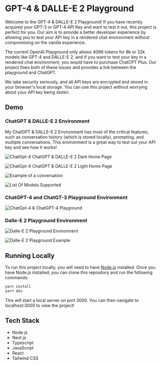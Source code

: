 # GPT-4 & DALLE-E 2 Playground

Welcome to the GPT-4 & DALLE-E 2 Playground! If you have recently acquired your GPT-3 or GPT-4 API Key and want to test it out, this project is perfect for you. Our aim is to provide a better developer experience by allowing you to test your API key in a rendered chat environment without compromising on the vanilla experience.

The current OpenAI Playground only allows 4096 tokens for 8k or 32k models like GPT-4 and DALLE-E 2, and if you want to test your key in a rendered chat environment, you would have to purchase ChatCPT Plus. Our project fixes both of these issues and provides a link between the playground and ChatGPT.

We take security seriously, and all API keys are encrypted and stored in your browser's local storage. You can use this project without worrying about your API key being stolen.

## Demo

### ChatGPT & DALLE-E 2 Environment
My ChatGPT & DALLE-E 2 Environment has most of the critical features, such as conversation history (which is stored locally), prompting, and multiple conversations. This environment is a great way to test out your API key and see how it works!

![ChatGpt-4 ChatGPT & DALLE-E 2 Dark Home Page](https://i.imgur.com/acrJgAm.png)

![ChatGpt-4 ChatGPT & DALLE-E 2 Light Home Page](https://i.imgur.com/HTqBXeX.png)

![Example of a conversation](https://i.imgur.com/wKriCGb.png)

![List Of Models Supported](https://i.imgur.com/y16L304.png)

### ChatGPT-4 and ChatGT-3 Playground Environment
![ChatGpt-4 & ChatGPT-4 Playground](https://i.imgur.com/DS6NPH2.png)

### Dalle-E 2 Playground Environment
![Dalle-E 2 Playground Environment](https://i.imgur.com/rRaEie9.png)

![Dalle-E 2 Playground Example](https://i.imgur.com/7knnI4y.png)

## Running Locally
To run this project locally, you will need to have [Node.js](https://nodejs.org/en/) installed. Once you have Node.js installed, you can clone this repository and run the following commands:

```bash
yarn install
yarn dev
```

This will start a local server on port 3000. You can then navigate to localhost:3000 to view the project!

## Tech Stack

- Node.js
- Next js
- Typescript
- JavaScript
- React
- Tailwind CSS